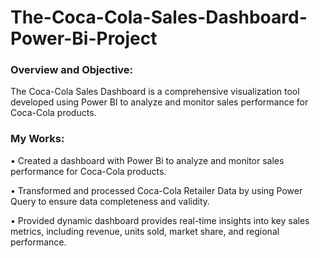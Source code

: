 # The-Coca-Cola-Sales-Dashboard-Power-Bi-Project

### Overview and Objective:

The Coca-Cola Sales Dashboard is a comprehensive visualization tool developed using Power BI to analyze and monitor sales performance for Coca-Cola products.

### My Works:
•	Created a dashboard with Power Bi to analyze and monitor sales performance for Coca-Cola products.

•	Transformed and processed Coca-Cola Retailer Data by using Power Query to ensure data completeness and validity.

•	Provided dynamic dashboard provides real-time insights into key sales metrics, including revenue, units sold, market share, and regional performance.




